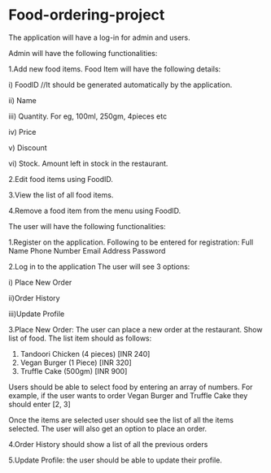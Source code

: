 # Food-ordering-project
The application will have a log-in for admin and users.



Admin will have the following functionalities:

1.Add new food items. Food Item will have the following details:

  i) FoodID //It should be generated automatically by the application.
  
  ii) Name
  
  iii) Quantity. For eg, 100ml, 250gm, 4pieces etc
  
  iv) Price
  
  v) Discount
  
  vi) Stock. Amount left in stock in the restaurant.
  
2.Edit food items using FoodID.

3.View the list of all food items.

4.Remove a food item from the menu using FoodID.




The user will have the following functionalities:

1.Register on the application. Following to be entered for registration:
Full Name
Phone Number
Email
Address
Password

2.Log in to the application
The user will see 3 options:

i) Place New Order

ii)Order History

iii)Update Profile

3.Place New Order: The user can place a new order at the restaurant.
Show list of food. The list item should as follows:
1. Tandoori Chicken (4 pieces) [INR 240]
2. Vegan Burger (1 Piece) [INR 320]
3. Truffle Cake (500gm) [INR 900]

Users should be able to select food by entering an array of numbers. For example, if the user wants to order Vegan Burger and Truffle Cake they should enter [2, 3]

Once the items are selected user should see the list of all the items selected. The user will also get an option to place an order.

4.Order History should show a list of all the previous orders

5.Update Profile: the user should be able to update their profile.
